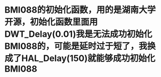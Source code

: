 # BMI088的初始化函数，用的是湖南大学开源，初始化函数里面用DWT_Delay(0.01)我是无法成功初始化BMI088的，可能是延时过于短了，我换成了HAL_Delay(150)就能够成功初始化BMI088

